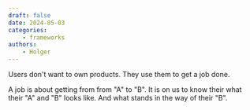 ```yaml
---
draft: false
date: 2024-05-03
categories:
    - frameworks
authors:
    - Holger
---
```


Users don't want to own products. They use them to get a job done. 

A job is about getting from from "A" to "B". It is on us to know their what their "A" and "B" looks like. And what stands in the way of their "B".